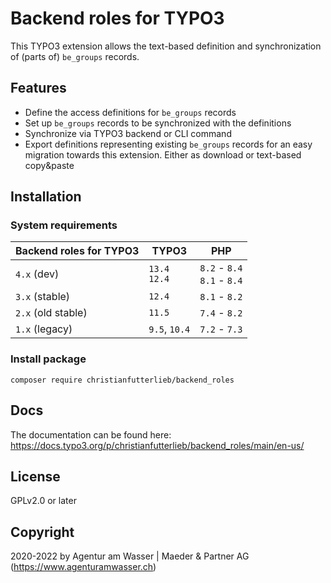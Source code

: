 # Backend roles for TYPO3

This TYPO3 extension allows the text-based definition and synchronization of (parts of) `be_groups` records.

## Features

* Define the access definitions for `be_groups` records
* Set up `be_groups` records to be synchronized with the definitions
* Synchronize via TYPO3 backend or CLI command
* Export definitions representing existing `be_groups` records for an easy
  migration towards this extension. Either as download or text-based copy&paste

## Installation

### System requirements

| Backend roles for TYPO3 | TYPO3 | PHP |
| --- | --- | --- |
| `4.x` (dev) | `13.4`<br>`12.4` | `8.2` - `8.4`<br>`8.1` - `8.4` |
| `3.x` (stable) | `12.4` | `8.1` - `8.2` |
| `2.x` (old stable) | `11.5` | `7.4` - `8.2` |
| `1.x` (legacy) | `9.5`, `10.4` | `7.2` - `7.3` |

### Install package

```
composer require christianfutterlieb/backend_roles
```

## Docs

The documentation can be found here:
https://docs.typo3.org/p/christianfutterlieb/backend_roles/main/en-us/

## License

GPLv2.0 or later

## Copyright

2020-2022 by Agentur am Wasser | Maeder & Partner AG (https://www.agenturamwasser.ch)
